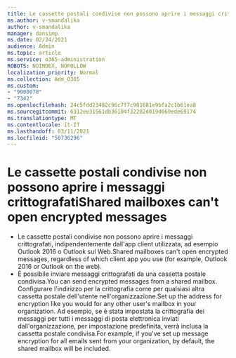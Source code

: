 ```yaml
---
title: Le cassette postali condivise non possono aprire i messaggi crittografati
ms.author: v-smandalika
author: v-smandalika
manager: dansimp
ms.date: 02/24/2021
audience: Admin
ms.topic: article
ms.service: o365-administration
ROBOTS: NOINDEX, NOFOLLOW
localization_priority: Normal
ms.collection: Adm_O365
ms.custom:
- "9000078"
- "7342"
ms.openlocfilehash: 24c5fdd23482c96c7f7c901881e9bfa2c1b61ea8
ms.sourcegitcommit: 6312ee31561db36104f32282d019d069ede69174
ms.translationtype: MT
ms.contentlocale: it-IT
ms.lasthandoff: 03/11/2021
ms.locfileid: "50736296"
---
```

# <a name="shared-mailboxes-cant-open-encrypted-messages"></a><span data-ttu-id="41b23-102">Le cassette postali condivise non possono aprire i messaggi crittografati</span><span class="sxs-lookup"><span data-stu-id="41b23-102">Shared mailboxes can't open encrypted messages</span></span>

- <span data-ttu-id="41b23-103">Le cassette postali condivise non possono aprire i messaggi crittografati, indipendentemente dall'app client utilizzata, ad esempio Outlook 2016 o Outlook sul Web.</span><span class="sxs-lookup"><span data-stu-id="41b23-103">Shared mailboxes can't open encrypted messages, regardless of which client app you use (for example, Outlook 2016 or Outlook on the web).</span></span>
- <span data-ttu-id="41b23-104">È possibile inviare messaggi crittografati da una cassetta postale condivisa.</span><span class="sxs-lookup"><span data-stu-id="41b23-104">You can send encrypted messages from a shared mailbox.</span></span> <span data-ttu-id="41b23-105">Configurare l'indirizzo per la crittografia come per qualsiasi altra cassetta postale dell'utente nell'organizzazione.</span><span class="sxs-lookup"><span data-stu-id="41b23-105">Set up the address for encryption like you would for any other user's mailbox in your organization.</span></span> <span data-ttu-id="41b23-106">Ad esempio, se è stata impostata la crittografia dei messaggi per tutti i messaggi di posta elettronica inviati dall'organizzazione, per impostazione predefinita, verrà inclusa la cassetta postale condivisa.</span><span class="sxs-lookup"><span data-stu-id="41b23-106">For example, if you've set up message encryption for all emails sent from your organization, by default, the shared mailbox will be included.</span></span>
